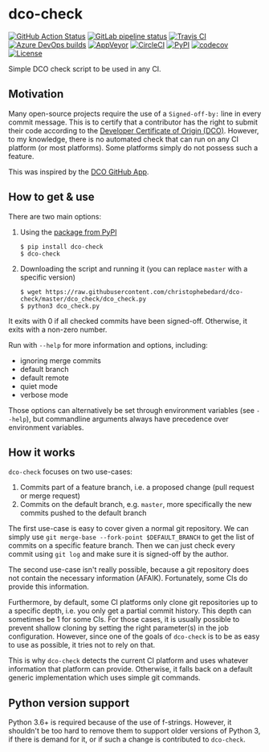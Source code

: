 # dco-check

[![GitHub Action
Status](https://img.shields.io/github/workflow/status/christophebedard/dco-check/CI?label=CI&logo=github)](https://github.com/christophebedard/dco-check)
[![GitLab pipeline status](https://img.shields.io/gitlab/pipeline/christophebedard/dco-check?label=CI&logo=gitlab)](https://gitlab.com/christophebedard/dco-check/commits/master)
[![Travis CI](https://img.shields.io/travis/com/christophebedard/dco-check?label=CI&logo=travis)](https://travis-ci.com/github/christophebedard/dco-check)
[![Azure DevOps builds](https://img.shields.io/azure-devops/build/christophebedard/74e64a5d-0fe6-4759-bb97-eb77bb0d15af/1?label=CI&logo=azure%20pipelines)](https://dev.azure.com/christophebedard/dco-check/_build/latest?definitionId=1&branchName=master)
[![AppVeyor](https://img.shields.io/appveyor/build/christophebedard/dco-check?label=CI&logo=appveyor)](https://ci.appveyor.com/project/christophebedard/dco-check)
[![CircleCI](https://img.shields.io/circleci/build/github/christophebedard/dco-check?label=CI&logo=circle&logoColor=white)](https://circleci.com/gh/christophebedard/dco-check)
[![PyPI](https://img.shields.io/pypi/v/dco-check)](https://pypi.org/project/dco-check/)
[![codecov](https://codecov.io/gh/christophebedard/dco-check/branch/master/graph/badge.svg)](https://codecov.io/gh/christophebedard/dco-check)
[![License](https://img.shields.io/github/license/christophebedard/dco-check)](https://github.com/christophebedard/dco-check/blob/master/LICENSE)

Simple DCO check script to be used in any CI.

## Motivation

Many open-source projects require the use of a `Signed-off-by:` line in every commit message.
This is to certify that a contributor has the right to submit their code according to the [Developer Certificate of Origin (DCO)](https://developercertificate.org/).
However, to my knowledge, there is no automated check that can run on any CI platform (or most platforms).
Some platforms simply do not possess such a feature.

This was inspired by the [DCO GitHub App](https://github.com/apps/dco).

## How to get & use

There are two main options:

1. Using the [package from PyPI](https://pypi.org/project/dco-check/)
    ```shell
    $ pip install dco-check
    $ dco-check
    ```
1. Downloading the script and running it (you can replace `master` with a specific version)
    ```shell
    $ wget https://raw.githubusercontent.com/christophebedard/dco-check/master/dco_check/dco_check.py
    $ python3 dco_check.py
    ```

It exits with 0 if all checked commits have been signed-off.
Otherwise, it exits with a non-zero number.

Run with `--help` for more information and options, including:

* ignoring merge commits
* default branch
* default remote
* quiet mode
* verbose mode

Those options can alternatively be set through environment variables (see `--help`), but commandline arguments always have precedence over environment variables.

## How it works

`dco-check` focuses on two use-cases:

1. Commits part of a feature branch, i.e. a proposed change (pull request or merge request)
1. Commits on the default branch, e.g. `master`, more specifically the new commits pushed to the default branch

The first use-case is easy to cover given a normal git repository.
We can simply use `git merge-base --fork-point $DEFAULT_BRANCH` to get the list of commits on a specific feature branch.
Then we can just check every commit using `git log` and make sure it is signed-off by the author.

The second use-case isn't really possible, because a git repository does not contain the necessary information (AFAIK).
Fortunately, some CIs do provide this information.

Furthermore, by default, some CI platforms only clone git repositories up to a specific depth, i.e. you only get a partial commit history.
This depth can sometimes be 1 for some CIs.
For those cases, it is usually possible to prevent shallow cloning by setting the right parameter(s) in the job configuration.
However, since one of the goals of `dco-check` is to be as easy to use as possible, it tries not to rely on that.

This is why `dco-check` detects the current CI platform and uses whatever information that platform can provide.
Otherwise, it falls back on a default generic implementation which uses simple git commands.

<!-- ## CI support -->

<!-- ## Example CI configurations -->

## Python version support

Python 3.6+ is required because of the use of f-strings.
However, it shouldn't be too hard to remove them to support older versions of Python 3, if there is demand for it, or if such a change is contributed to `dco-check`.
